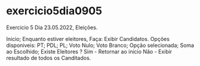 # exercicio5dia0905
Exercicio 5 Dia 23.05.2022, Eleições.


Inicio;
  Enquanto estiver eleitores, Faça:
    Exibir Candidatos.
      Opções disponiveis:
        PT;
        PDL;
        PL;
        Voto Nulo;
        Voto Branco;
      Opção selecionada;
      Soma ao Escolhido;
      Existe Eleitores ? 
        Sim - Retornar ao inicio
        Não - Exibir resultado de todos os Canditados.
  
